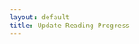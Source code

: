 ```yaml
---
layout: default
title: Update Reading Progress
---
```


<head>
  <link rel="stylesheet" href="/css/books.css">
</head>

<div id = books>
</div>

<script>
    fetch(
		'https://books.api.dacubeking.com/read',
	)
    .then(function(response) {
        // When the page is loaded convert it to text
        return response.json()
    }).then(function(books) {
        // filter books that aren't in the list "currentlyReading"
        books = books.filter(book => book.list === "Currently Reading");
        console.log(books);

        const url = new URL(window.location.href);
        const jsonData = decodeURI(url.searchParams.get('overrideJson'));
        const overrideData = JSON.parse(jsonData);

        for (book of books) {

            var authorHtml =
                book.authors.map(
                    (author, index) => `<a href="${book.authorLinks[index]}">${author}</a>`
            )
            try {
                if (overrideData != null && overrideData.workId === book.workId) {
                    book.percentComplete = overrideData.percent;
                    book.pages = overrideData.totalPages;
                    console.log(book); 
                }
            } catch (e) {
                console.log(e);
            }

            var html = `
                <div class="book">
                    <div style="display:inline-block;vertical-align:top;">
                        <a href="https://books.api.dacubeking.com/bestedition?workId=${book.workId}&render=true&bypassCache=true">
                            <img src="${book.coverLink}" alt="Edit Book Info for, ${book.name}">
                        </a>
                    </div>
                    <div style="display:inline-block;vertical-align:bottom;">
                        <div class="book-title">
                            <a href="https://books.api.dacubeking.com/bestedition?workId=${book.workId}&render=true">${book.name}</a>
                        </div>
                        <div class="author">
                            ${authorHtml}
                        </div>
                        <div class="published">
                            ${book.published}
                        </div>
                        <div>
                            <b>Progress:</b>
                            <div>
                                <b>
                                    Pages Read:
                                </b>
                                <input type="number" name="pages" id="${book.workId}pages" min="0" max="${book.pages}" value="${Math.round(book.percentComplete * book.pages)}" onInput="pagesChange('${book.workId}')">
                                <b>
                                    /
                                </b>
                                <input type="number" name="pages" id="${book.workId}totalPages" min="0" max="100000" value="${book.pages}" onInput="totalPagesChange('${book.workId}')">
                            </div>
                            <div>
                                <b>
                                    Percent Complete:
                                </b>
                                <input type="number" name="percent" id="${book.workId}percent" min="0" max="100" step="1" value="${book.percentComplete * 100}" onInput="percentChange('${book.workId}')" >
                                <b>
                                    %
                                </b>
                            </div>
                            <div>
                                <input type="submit" value="Submit" onclick="updateProgress('${book.workId}')">
                            </div>
                        </div>
                    </div>
                </div>
            `

            document.getElementById("books").innerHTML += html
        }
    })

    // Update the pages when the percent is changed
    function percentChange(workId) {
        console.log("percentChange");
        totalPages = document.getElementById(workId + "totalPages").value;
        var percent = document.getElementById(workId + "percent").value;
        document.getElementById(workId + "pages").value = Math.round(percent * totalPages / 100);
    }

    // Update the percent when the pages is changed
    function pagesChange(workId, pages) {
        console.log("pagesChange");
        totalPages = document.getElementById(workId + "totalPages").value;
        var pagesRead = document.getElementById(workId + "pages").value;
        document.getElementById(workId + "percent").value = Math.round(pagesRead / totalPages * 100);
    }

    // Update the percent when the total pages is changed
    function totalPagesChange(workId, pages) {
        console.log("totalPagesChange");
        var totalPages = document.getElementById(workId + "totalPages").value;
        document.getElementById(workId + "percent").value = Math.round(pages / totalPages * 100);
    }

    function updateProgress(workId, pages) {
        var pages = document.getElementById(workId + "pages").value;
        totalPages = document.getElementById(workId + "totalPages").value;
        var percent = pages / totalPages;

        window.location.href = "https://books.api.dacubeking.com/updateProgress?workId=" + workId + "&percent=" + percent + "&totalPages=" + totalPages;
    }
</script>
